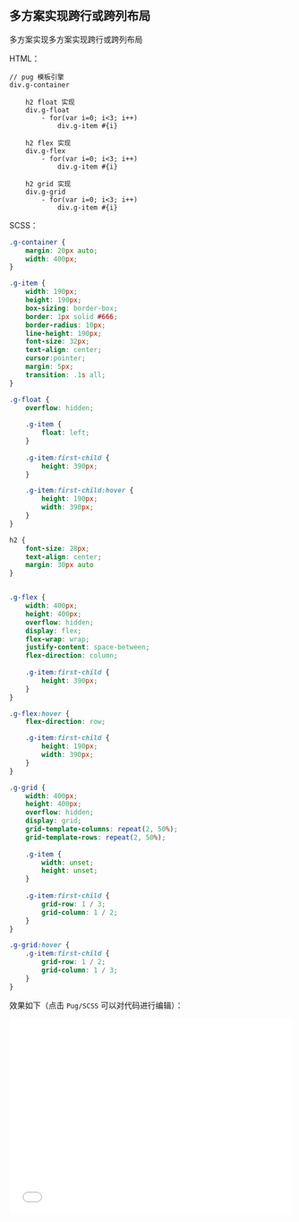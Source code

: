 ## 多方案实现跨行或跨列布局

多方案实现多方案实现跨行或跨列布局

HTML：

```pug
// pug 模板引擎
div.g-container

    h2 float 实现
    div.g-float
        - for(var i=0; i<3; i++)
            div.g-item #{i}
            
    h2 flex 实现
    div.g-flex
        - for(var i=0; i<3; i++)
            div.g-item #{i}
            
    h2 grid 实现
    div.g-grid
        - for(var i=0; i<3; i++)
            div.g-item #{i}
```

SCSS：
```scss
.g-container {
    margin: 20px auto;
    width: 400px;
}

.g-item {
    width: 190px;
    height: 190px;
    box-sizing: border-box;
    border: 1px solid #666;
    border-radius: 10px;
    line-height: 190px;
    font-size: 32px;
    text-align: center;
    cursor:pointer;
    margin: 5px;
    transition: .1s all;
}

.g-float {
    overflow: hidden;
    
    .g-item {
        float: left;
    }
    
    .g-item:first-child {
        height: 390px;
    }

    .g-item:first-child:hover {
        height: 190px;
        width: 390px;
    }
}

h2 {
    font-size: 28px;
    text-align: center;
    margin: 30px auto
}


.g-flex {
    width: 400px;
    height: 400px;
    overflow: hidden;
    display: flex;
    flex-wrap: wrap;
    justify-content: space-between;
    flex-direction: column;
    
    .g-item:first-child {
        height: 390px;
    }
}

.g-flex:hover {
    flex-direction: row;

    .g-item:first-child {
        height: 190px;
        width: 390px;
    }
}

.g-grid {
    width: 400px;
    height: 400px;
    overflow: hidden;
    display: grid;
    grid-template-columns: repeat(2, 50%);
    grid-template-rows: repeat(2, 50%);
    
    .g-item {
        width: unset;
        height: unset;
    }
    
    .g-item:first-child {
        grid-row: 1 / 3;
        grid-column: 1 / 2;
    }
}

.g-grid:hover {
    .g-item:first-child {
        grid-row: 1 / 2;
        grid-column: 1 / 3;
    }
}
```

效果如下（点击 `Pug/SCSS` 可以对代码进行编辑）：

<iframe height='350' scrolling='no' title='多方案实现跨行或跨列布局' src='//codepen.io/Chokcoco/embed/BqWXQB/?height=265&theme-id=0&default-tab=css,result' frameborder='no' allowtransparency='true' allowfullscreen='true' style='width: 100%;'>See the Pen <a href='https://codepen.io/Chokcoco/pen/BqWXQB/'>多方案实现跨行或跨列布局</a> by Chokcoco (<a href='https://codepen.io/Chokcoco'>@Chokcoco</a>) on <a href='https://codepen.io'>CodePen</a>.
</iframe>